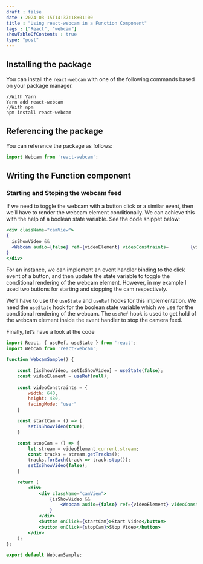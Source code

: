 ```yaml
--- 
draft : false
date : 2024-03-15T14:37:18+01:00
title : "Using react-webcam in a Function Component"
tags : ["React", "webcam"]
showTableOfContents : true
type: "post"
---
```


## Installing the package

You can install the `react-webcam` with one of the following commands based on your package manager.

```shell
//With Yarn
Yarn add react-webcam
//With npm
npm install react-webcam
```
## Referencing the package

You can reference the package as follows:
```jsx
import Webcam from 'react-webcam';
```

## Writing the Function component

### Starting and Stoping the webcam feed

If we need to toggle the webcam with a button click or a similar event, then we’ll have to render the webcam element conditionally. We can achieve this with the help of a boolean state variable. See the code snippet below:
```jsx
<div className="camView">
{
  isShowVideo &&
  <Webcam audio={false} ref={videoElement} videoConstraints=        {videoConstraints} />
}
</div>
```
For an instance, we can implement an event handler binding to the click event of a button, and then update the state variable to toggle the conditional rendering of the webcam element. However, in my example I used two buttons for starting and stopping the cam respectively.

We’ll have to use the `useState` and `useRef` hooks for this implementation. We need the `useState` hook for the boolean state variable which we use for the conditional rendering of the webcam. The `useRef` hook is used to get hold of the webcam element inside the event handler to stop the camera feed.

Finally, let’s have a look at the code

```jsx
import React, { useRef, useState } from 'react';
import Webcam from 'react-webcam';

function WebcamSample() {

    const [isShowVideo, setIsShowVideo] = useState(false);
    const videoElement = useRef(null);
    
    const videoConstraints = {
        width: 640,
        height: 480,
        facingMode: "user"
    }

    const startCam = () => {
        setIsShowVideo(true);
    }

    const stopCam = () => {
        let stream = videoElement.current.stream;
        const tracks = stream.getTracks();
        tracks.forEach(track => track.stop());
        setIsShowVideo(false);
    }

    return (
        <div>
            <div className="camView">
                {isShowVideo &&
                    <Webcam audio={false} ref={videoElement} videoConstraints={videoConstraints} />
                }
            </div>
            <button onClick={startCam}>Start Video</button>
            <button onClick={stopCam}>Stop Video</button>
        </div>
    );
};

export default WebcamSample;
```